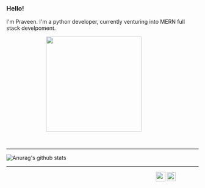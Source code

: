 ### Hello!
I'm Praveen. I'm a python developer, currently venturing into MERN full stack develpoment.   


&emsp; &emsp; &emsp; &emsp; &emsp; &emsp;<img src="https://media.giphy.com/media/du3J3cXyzhj75IOgvA/giphy.gif" width="250" height="250" align='center'>

<br/>

***

![Anurag's github stats](https://github-readme-stats.vercel.app/api?username=PraveenM24&show_icons=true&theme=dracula)

***

&emsp;&emsp;&emsp;&emsp;&emsp;&emsp;&emsp;&emsp;&emsp;&emsp;&emsp;&emsp;&emsp;&emsp;&emsp;&emsp;&emsp;&emsp;&emsp;&emsp;&emsp;&emsp;&emsp;&emsp;&emsp;&emsp;&emsp;&emsp;<a href="https://www.linkedin.com/in/PraveenM8991/"><img src="https://content.linkedin.com/content/dam/me/business/en-us/amp/brand-site/v2/bg/LI-Bug.svg.original.svg" width="25" height="25" align="center"></a> <a href="https://www.instagram.com/praveen.m23/"><img src="https://external-content.duckduckgo.com/iu/?u=https%3A%2F%2Fupload.wikimedia.org%2Fwikipedia%2Fcommons%2Fthumb%2Fe%2Fe7%2FInstagram_logo_2016.svg%2F1024px-Instagram_logo_2016.svg.png&f=1&nofb=1" width="23" height="23" align="center"></a>
